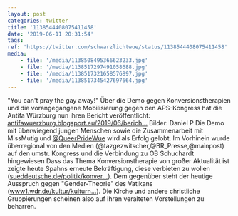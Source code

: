 ```yaml
---
layout: post
categories: twitter
title: '1138544408075411458'
date: '2019-06-11 20:31:54'
tags: 
ref: 'https://twitter.com/schwarzlichtwue/status/1138544408075411458'
media:
    - file: '/media/1138508495366623233.jpg'
    - file: '/media/1138517297491058688.jpg'
    - file: '/media/1138517321658576897.jpg'
    - file: '/media/1138517345427697664.jpg'
---
```

"You can't pray the gay away!" Über die Demo gegen Konversionstherapien und die vorangegangene Mobilisierung gegen den APS-Kongress hat die Antifa Würzburg nun ihren Bericht veröffentlicht: [antifawuerzburg.blogsport.eu/2019/06/berich…](http://antifawuerzburg.blogsport.eu/2019/06/bericht-zu-den-protesten-gegen-den-aps-kongress/) Bilder: Daniel P 
Die Demo mit überwiegend jungen Menschen sowie die Zusammenarbeit mit MissMutig und [@QueerPrideWue](https://twitter.com/QueerPrideWue) wird als Erfolg gelobt. Im Vorhinein wurde überregional von den Medien (@tazgezwitscher,@BR_Presse,@mainpost) auf den umstr. Kongress und die Verbindung zu OB Schuchardt hingewiesen
Dass das Thema Konversionstherapie von großer Aktualität ist zeigte heute Spahns erneute Bekräftigung, diese verbieten zu wollen ([sueddeutsche.de/politik/konver…](https://www.sueddeutsche.de/politik/konversionstherapie-verbot-spahn-1.4482284!amp)). Dem gegenüber steht der heutige Ausspruch gegen "Gender-Theorie" des Vatikans ([www1.wdr.de/kultur/kulturn…](https://www1.wdr.de/kultur/kulturnachrichten/vatikan-kritisiert-gender-theorie-100.html)).
Die Kirche und andere christliche Gruppierungen scheinen also auf ihren veralteten Vorstellungen zu beharren.
